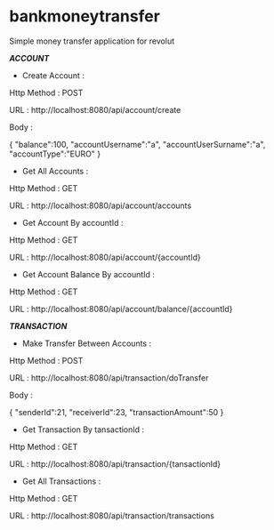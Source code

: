 # bankmoneytransfer
Simple money transfer application for revolut


*********************ACCOUNT*********************

- Create Account :

Http Method : POST

URL : http://localhost:8080/api/account/create

Body : 

{     "balance":100,
   "accountUsername":"a",
   "accountUserSurname":"a",
   "accountType":"EURO"
}



- Get All Accounts :

Http Method : GET

URL : http://localhost:8080/api/account/accounts



- Get Account By accountId :

Http Method : GET

URL : http://localhost:8080/api/account/{accountId}



- Get Account Balance By accountId :

Http Method : GET

URL : http://localhost:8080/api/account/balance/{accountId}


*********************TRANSACTION*********************

- Make Transfer Between Accounts :

Http Method : POST

URL : http://localhost:8080/api/transaction/doTransfer

Body : 

{     "senderId":21,
   "receiverId":23,
   "transactionAmount":50
}



- Get Transaction By tansactionId :

Http Method : GET

URL : http://localhost:8080/api/transaction/{tansactionId}



- Get All Transactions :

Http Method : GET

URL : http://localhost:8080/api/transaction/transactions


